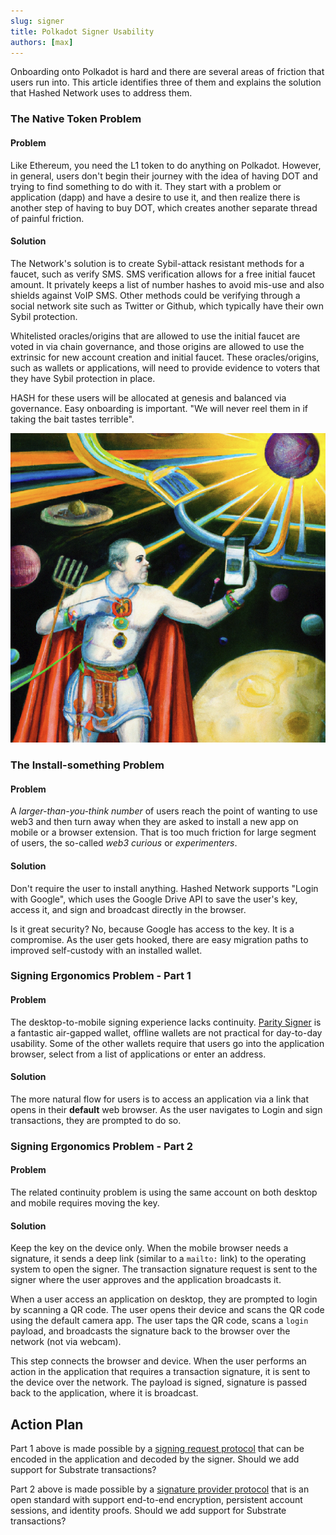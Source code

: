 ```yaml
---
slug: signer
title: Polkadot Signer Usability
authors: [max]
---
```


<head>
  <title>Polkadot Signer Usability</title>
  <meta charSet="utf-8" />
  <meta property="og:image" content="Polkadot Signer Usability" />
  <meta property="og:title" content="signer.png" />
  <meta property="og:url" content="https://docs.hashed.network/blog/signer" />
</head>

Onboarding onto Polkadot is hard and there are several areas of friction that users run into. This article identifies three of them and explains the solution that Hashed Network uses to address them.

### The Native Token Problem
#### Problem
Like Ethereum, you need the L1 token to do anything on Polkadot. However, in general, users don't begin their journey with the idea of having DOT and trying to find something to do with it. They start with a problem or application (dapp) and have a desire to use it, and then realize there is another step of having to buy DOT, which creates another separate thread of painful friction. 

#### Solution
The Network's solution is to create Sybil-attack resistant methods for a faucet, such as verify SMS. SMS verification allows for a free initial faucet amount. It privately keeps a list of number hashes to avoid mis-use and also shields against VoIP SMS. Other methods could be verifying through a social network site such as Twitter or Github, which typically have their own Sybil protection. 

Whitelisted oracles/origins that are allowed to use the initial faucet are voted in via chain governance, and those origins are allowed to use the extrinsic for new account creation and initial faucet. These oracles/origins, such as wallets or applications, will need to provide evidence to voters that they have Sybil protection in place. 

HASH for these users will be allocated at genesis and balanced via governance. Easy onboarding is important. "We will never reel them in if taking the bait tastes terrible". 

![image](./signer.png)

### The Install-something Problem 
#### Problem
A _larger-than-you-think number_ of users reach the point of wanting to use web3 and then turn away when they are asked to install a new app on mobile or a browser extension. That is too much friction for large segment of users, the so-called _web3 curious_ or _experimenters_. 

#### Solution
Don't require the user to install anything. Hashed Network supports "Login with Google", which uses the Google Drive API to save the user's key, access it, and sign and broadcast directly in the browser. 

Is it great security? No, because Google has access to the key. It is a compromise. As the user gets hooked, there are easy migration paths to improved self-custody with an installed wallet.

### Signing Ergonomics Problem - Part 1
#### Problem
The desktop-to-mobile signing experience lacks continuity. [Parity Signer](https://github.com/paritytech/parity-signer) is a fantastic air-gapped wallet, offline wallets are not practical for day-to-day usability. Some of the other wallets require that users go into the application browser, select from a list of applications or enter an address. 

#### Solution 
The more natural flow for users is to access an application via a link that opens in their **default** web browser. As the user navigates to Login and sign transactions, they are prompted to do so. 

### Signing Ergonomics Problem - Part 2
#### Problem
The related continuity problem is using the same account on both desktop and mobile requires moving the key. 

#### Solution
Keep the key on the device only. When the mobile browser needs a signature, it sends a deep link (similar to a `mailto:` link) to the operating system to open the signer. The transaction signature request is sent to the signer where the user approves and the application broadcasts it.

When a user access an application on desktop, they are prompted to login by scanning a QR code. The user opens their device and scans the QR code using the default camera app. The user taps the QR code, scans a `login` payload, and broadcasts the signature back to the browser over the network (not via webcam). 

This step connects the browser and device. When the user performs an action in the application that requires a transaction signature, it is sent to the device over the network. The payload is signed, signature is passed back to the application, where it is broadcast. 

## Action Plan
Part 1 above is made possible by a [signing request protocol](https://github.com/greymass/eosio-signing-request#encoding-a-signing-request) that can be encoded in the application and decoded by the signer. Should we add support for Substrate transactions? 

Part 2 above is made possible by a [signature provider protocol](https://github.com/greymass/anchor-link) that is an open standard with support end-to-end encryption, persistent account sessions, and identity proofs. Should we add support for Substrate transactions? 
